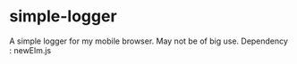# simple-logger
A simple logger for my mobile browser. 
May not be of big use. Dependency : newElm.js
